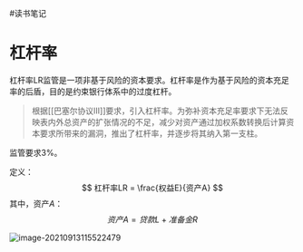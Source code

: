 
#读书笔记 


# 杠杆率

杠杆率LR监管是一项非基于风险的资本要求。杠杆率是作为基于风险的资本充足率的后盾，目的是约束银行体系中的过度杠杆。



> 根据[[巴塞尔协议III]]要求，引入杠杆率。为弥补资本充足率要求下无法反映表内外总资产的扩张情况的不足，减少对资产通过加权系数转换后计算资本要求所带来的漏洞，推出了杠杆率，并逐步将其纳入第一支柱。

监管要求3%。

定义：
$$
杠杆率LR = \frac{权益E}{资产A}
$$
其中，资产$A$：
$$
资产A = 贷款L + 准备金R
$$






![image-20210913115522479](image-20210913115522479.png)

